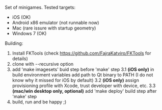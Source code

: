 Set of minigames.
Tested targets:
  - iOS (OK)
  - Android x86 emulator (not runnable now)
  - Mac (rare issure with startup geometry)
  - Windows 7 (OK)

Building:

  1. Install FKTools (check https://github.com/FajraKatviro/FKTools for details)
  2. clone with --recursive option
  3. add 'make imagesets' buid step before 'make' step
  3.1 **(iOS only)** in build environment variables add path to Qt binary to PATH (I do not know why it missed for iOS by default)
  3.2 **(iOS only)** assign provisioning profile with Xcode, trust developer with device, etc.
  3.3 **(mac/win desktop only, optional)** add 'make deploy' build step after 'make' step
  4. build, run and be happy ;)
